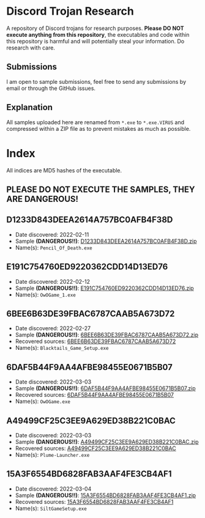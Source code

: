 # Discord Trojan Research
 A repository of Discord trojans for research purposes. **Please DO NOT execute anything from this repository**, the executables and code within this repository is harmful and will potentially steal your information. Do research with care.

## Submissions
I am open to sample submissions, feel free to send any submissions by email or through the GitHub issues.

## Explanation
All samples uploaded here are renamed from `*.exe` to `*.exe.VIRUS` and compressed within a ZIP file as to prevent mistakes as much as possible.

# Index
All indices are MD5 hashes of the executable.

## **PLEASE DO NOT EXECUTE THE SAMPLES, THEY ARE DANGEROUS!**

## D1233D843DEEA2614A757BC0AFB4F38D
 - Date discovered: 2022-02-11
 - Sample **(DANGEROUS!!)**: [D1233D843DEEA2614A757BC0AFB4F38D.zip](./Live%20Samples/D1233D843DEEA2614A757BC0AFB4F38D.zip)
 - Name(s): `Pencil_Of_Death.exe`

## E191C754760ED9220362CDD14D13ED76
 - Date discovered: 2022-02-12
 - Sample **(DANGEROUS!!)**: [E191C754760ED9220362CDD14D13ED76.zip](./Live%20Samples/E191C754760ED9220362CDD14D13ED76.zip)
 - Name(s): `OwOGame_1.exe`

## 6BEE6B63DE39FBAC6787CAAB5A673D72
 - Date discovered: 2022-02-27
 - Sample **(DANGEROUS!!)**: [6BEE6B63DE39FBAC6787CAAB5A673D72.zip](./Live%20Samples/6BEE6B63DE39FBAC6787CAAB5A673D72.zip)
 - Recovered sources: [6BEE6B63DE39FBAC6787CAAB5A673D72](./Recovered%20Sources/6BEE6B63DE39FBAC6787CAAB5A673D72)
 - Name(s): `Blacktails_Game_Setup.exe`

## 6DAF5B44F9AA4AFBE98455E0671B5B07
 - Date discovered: 2022-03-03
 - Sample **(DANGEROUS!!)**: [6DAF5B44F9AA4AFBE98455E0671B5B07.zip](./Live%20Samples/6DAF5B44F9AA4AFBE98455E0671B5B07.zip)
 - Recovered sources: [6DAF5B44F9AA4AFBE98455E0671B5B07](./Recovered%20Sources/6DAF5B44F9AA4AFBE98455E0671B5B07)
 - Name(s): `OwOGame.exe`

## A49499CF25C3EE9A629ED38B221C0BAC
 - Date discovered: 2022-03-03
 - Sample **(DANGEROUS!!)**: [A49499CF25C3EE9A629ED38B221C0BAC.zip](./Live%20Samples/A49499CF25C3EE9A629ED38B221C0BAC.zip)
 - Recovered sources: [A49499CF25C3EE9A629ED38B221C0BAC](./Recovered%20Sources/A49499CF25C3EE9A629ED38B221C0BAC)
 - Name(s): `Plume-Launcher.exe`

## 15A3F6554BD6828FAB3AAF4FE3CB4AF1
 - Date discovered: 2022-03-04
 - Sample **(DANGEROUS!!)**: [15A3F6554BD6828FAB3AAF4FE3CB4AF1.zip](./Live%20Samples/15A3F6554BD6828FAB3AAF4FE3CB4AF1.zip)
 - Recovered sources: [15A3F6554BD6828FAB3AAF4FE3CB4AF1](./Recovered%20Sources/15A3F6554BD6828FAB3AAF4FE3CB4AF1)
 - Name(s): `SiltGameSetup.exe`
